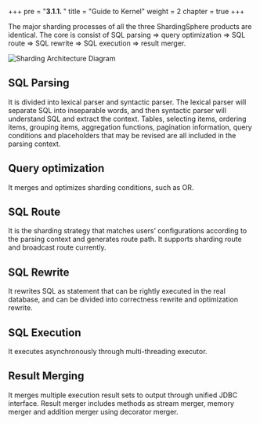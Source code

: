 +++
pre = "<b>3.1.1. </b>"
title = "Guide to Kernel"
weight = 2
chapter = true
+++

The major sharding processes of all the three ShardingSphere products are identical. 
The core is consist of SQL parsing => query optimization => SQL route => SQL rewrite => SQL execution => result merger.

![Sharding Architecture Diagram](http://shardingsphere.jd.com/document/current/img/sharding/sharding_architecture_en.png)

## SQL Parsing

It is divided into lexical parser and syntactic parser. 
The lexical parser will separate SQL into inseparable words, and then syntactic parser will understand SQL and extract the context. 
Tables, selecting items, ordering items, grouping items, aggregation functions, pagination information, query conditions and placeholders that may be revised are all included in the parsing context.

## Query optimization

It merges and optimizes sharding conditions, such as OR.

## SQL Route

It is the sharding strategy that matches users’ configurations according to the parsing context and generates route path. 
It supports sharding route and broadcast route currently.

## SQL Rewrite

It rewrites SQL as statement that can be rightly executed in the real database, and can be divided into correctness rewrite and optimization rewrite.

## SQL Execution

It executes asynchronously through multi-threading executor.

## Result Merging

It merges multiple execution result sets to output through unified JDBC interface. 
Result merger includes methods as stream merger, memory merger and addition merger using decorator merger.
